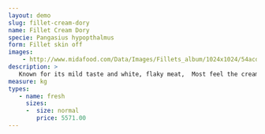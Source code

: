 ```yaml
---
layout: demo
slug: fillet-cream-dory
name: Fillet Cream Dory
specie: Pangasius hypopthalmus
form: Fillet skin off
images:
    - http://www.midafood.com/Data/Images/Fillets_album/1024x1024/54acdeba1fcda783.jpg
description: >
   Known for its mild taste and white, flaky meat,  Most feel the cream dory fish has a "cleaner" taste than most other forms of farm-raised fish, because of new water constantly flowing in to their pens.
measure: kg
types:
   - name: fresh
     sizes:
     -  size: normal
        price: 5571.00
---
```


